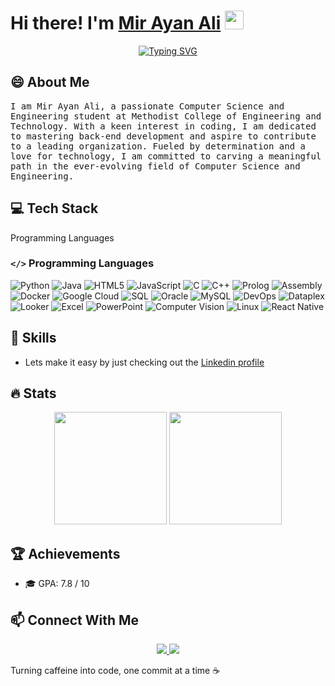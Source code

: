# Hi there! I'm <a href="">Mir Ayan Ali</a> <img src="https://media.giphy.com/media/hvRJCLFzcasrR4ia7z/giphy.gif" width="30px"/>

<p align="center">
  <a href="https://git.io/typing-svg"><img src="https://readme-typing-svg.demolab.com?font=Fira+Code&pause=0&color=2196F3&width=435&lines=Computer+Science+Undergrad;AI+and+ML+Enthusiast;Embracing+positivity" alt="Typing SVG" /></a>
</p>

## 😄 About Me

<div>
  <samp>
    I am Mir Ayan Ali, a passionate Computer Science and Engineering student at Methodist College of Engineering and Technology. With a keen interest in coding, I am dedicated to mastering back-end development and aspire to contribute to a leading organization. Fueled by determination and a love for technology, I am committed to carving a meaningful path in the ever-evolving field of Computer Science and Engineering.
  </samp>
</div>

## 💻 Tech Stack

 Programming Languages
### `</>` Programming Languages

 ![Python](https://img.shields.io/badge/Python-3776AB?style=for-the-badge&logo=python&logoColor=white) 
 ![Java](https://img.shields.io/badge/Java-ED8B00?style=for-the-badge&logo=openjdk&logoColor=white) 
 ![HTML5](https://img.shields.io/badge/HTML5-E34F26?style=for-the-badge&logo=html5&logoColor=white) 
 ![JavaScript](https://img.shields.io/badge/JavaScript-F7DF1E?style=for-the-badge&logo=javascript&logoColor=black) 
 ![C](https://img.shields.io/badge/C-00599C?style=for-the-badge&logo=c&logoColor=white) 
 ![C++](https://img.shields.io/badge/C%2B%2B-00599C?style=for-the-badge&logo=c%2B%2B&logoColor=white) 
 ![Prolog](https://img.shields.io/badge/Prolog-FF0000?style=for-the-badge&logo=prolog&logoColor=white)
![Assembly](https://img.shields.io/badge/Assembly-000000?style=for-the-badge&logo=assembly&logoColor=white)
![Docker](https://img.shields.io/badge/Docker-2496ED?style=for-the-badge&logo=docker&logoColor=white)
![Google Cloud](https://img.shields.io/badge/Google%20Cloud-4285F4?style=for-the-badge&logo=google-cloud&logoColor=white)
![SQL](https://img.shields.io/badge/SQL-4479A1?style=for-the-badge&logo=sql&logoColor=white)
![Oracle](https://img.shields.io/badge/Oracle-F80000?style=for-the-badge&logo=oracle&logoColor=white)
![MySQL](https://img.shields.io/badge/MySQL-4479A1?style=for-the-badge&logo=mysql&logoColor=white)
![DevOps](https://img.shields.io/badge/DevOps-0081CB?style=for-the-badge&logo=devops&logoColor=white)
![Dataplex](https://img.shields.io/badge/Dataplex-4285F4?style=for-the-badge&logo=google-cloud&logoColor=white)
![Looker](https://img.shields.io/badge/Looker-4285F4?style=for-the-badge&logo=looker&logoColor=white)
![Excel](https://img.shields.io/badge/Excel-217346?style=for-the-badge&logo=microsoft-excel&logoColor=white)
![PowerPoint](https://img.shields.io/badge/PowerPoint-B7472A?style=for-the-badge&logo=microsoft-powerpoint&logoColor=white)
![Computer Vision](https://img.shields.io/badge/Computer%20Vision-FF6F61?style=for-the-badge&logo=opencv&logoColor=white)
![Linux](https://img.shields.io/badge/Linux-FCC624?style=for-the-badge&logo=linux&logoColor=black)
![React Native](https://img.shields.io/badge/React%20Native-61DAFB?style=for-the-badge&logo=react&logoColor=black)
## 🚀 Skills
- Lets make it easy by just checking out the <a href="https://www.linkedin.com/in/mir-ayan-ali-9423b0286/">Linkedin profile</a>

## 🔥 Stats

<p align="center">
<!--  <img height="180em" src= "https://github-readme-stats.vercel.app/api?username=mirayanali5&show_icons=true&hide_border=true&count_private=true&include_all_commits=true&v=1"/> -->
<img height="180em" src="https://github-readme-stats.vercel.app/api?username=mirayanali5&show_icons=true&hide_border=true&&count_private=true&include_all_commits=true" />

  <img height="180em" src="https://github-readme-stats.vercel.app/api/top-langs/?username=mirayanali5&langs_count=8&layout=compact&hide_border=true"/>
</p>

## 🏆 Achievements

- 🎓 GPA: 7.8 / 10

## 📫 Connect With Me

<p align="center">
  <a href="mailto:mirayanali5@gmail.com">
    <img src="https://img.shields.io/badge/Gmail-D14836?style=for-the-badge&logo=gmail&logoColor=white" />
  </a>
  <a href="https://www.linkedin.com/in/mir-ayan-ali-9423b0286/">
    <img src="https://img.shields.io/badge/linkedin-%230077B5.svg?style=for-the-badge&logo=linkedin&logoColor=white" />
  </a>
</p>


Turning caffeine into code, one commit at a time ☕

